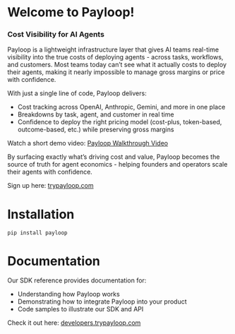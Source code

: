 # Welcome to Payloop!

### Cost Visibility for AI Agents

Payloop is a lightweight infrastructure layer that gives AI teams real-time visibility into the true costs of deploying agents - across tasks, workflows, and customers. Most teams today can’t see what it actually costs to deploy their agents, making it nearly impossible to manage gross margins or price with confidence.

With just a single line of code, Payloop delivers:
- Cost tracking across OpenAI, Anthropic, Gemini, and more in one place
- Breakdowns by task, agent, and customer in real time
- Confidence to deploy the right pricing model (cost-plus, token-based, outcome-based, etc.) while preserving gross margins

Watch a short demo video: [Payloop Walkthrough Video](https://www.youtube.com/watch?v=Z-GkSl_7imY)

By surfacing exactly what’s driving cost and value, Payloop becomes the source of truth for agent economics - helping founders and operators scale their agents with confidence.

Sign up here: [trypayloop.com](https://trypayloop.com/)

# Installation

    pip install payloop

# Documentation

Our SDK reference provides documentation for:
- Understanding how Payloop works
- Demonstrating how to integrate Payloop into your product
- Code samples to illustrate our SDK and API

Check it out here: [developers.trypayloop.com](https://developers.trypayloop.com)
